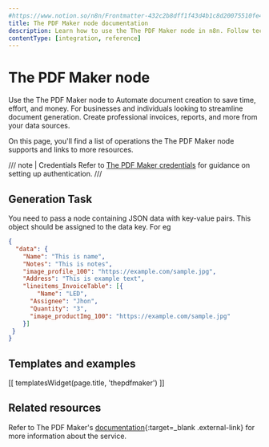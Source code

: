 ```yaml
---
#https://www.notion.so/n8n/Frontmatter-432c2b8dff1f43d4b1c8d20075510fe4
title: The PDF Maker node documentation
description: Learn how to use the The PDF Maker node in n8n. Follow technical documentation to integrate The PDF Maker node into your workflows.
contentType: [integration, reference]
---
```


# The PDF Maker node

Use the The PDF Maker node to Automate document creation to save time, effort, and money.
For businesses and individuals looking to streamline document generation.
Create professional invoices, reports, and more from your data sources.

On this page, you'll find a list of operations the The PDF Maker node supports and links to more resources.

/// note | Credentials
Refer to [The PDF Maker credentials](/integrations/builtin/credentials/thepdfmaker.md) for guidance on setting up authentication. 
///

## Generation Task

You need to pass a node containing JSON data with key-value pairs. This object should be assigned to the data key.
For eg
```json
{
  "data": {
    "Name": "This is name",
    "Notes": "This is notes",
    "image_profile_100": "https://example.com/sample.jpg",
    "Address": "This is example text",
    "lineitems_InvoiceTable": [{
        "Name": "LED",
      "Assignee": "Jhon",
      "Quantity": "3",
      "image_productImg_100": "https://example.com/sample.jpg"
    }]
 }
}
```

## Templates and examples

<!-- see https://www.notion.so/n8n/Pull-in-templates-for-the-integrations-pages-37c716837b804d30a33b47475f6e3780 -->
[[ templatesWidget(page.title, 'thepdfmaker') ]]

## Related resources

Refer to The PDF Maker's [documentation](https://help.thepdfmaker.com/en/){:target=_blank .external-link} for more information about the service.
